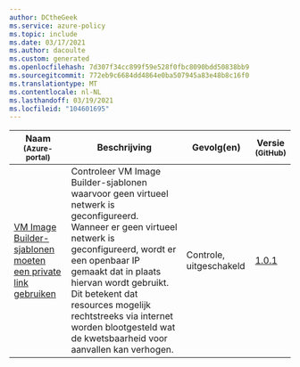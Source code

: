 ```yaml
---
author: DCtheGeek
ms.service: azure-policy
ms.topic: include
ms.date: 03/17/2021
ms.author: dacoulte
ms.custom: generated
ms.openlocfilehash: 7d307f34cc899f59e528f0fbc8090bdd50838bb9
ms.sourcegitcommit: 772eb9c6684dd4864e0ba507945a83e48b8c16f0
ms.translationtype: MT
ms.contentlocale: nl-NL
ms.lasthandoff: 03/19/2021
ms.locfileid: "104601695"
---
```

|Naam<br /><sub>(Azure-portal)</sub> |Beschrijving |Gevolg(en) |Versie<br /><sub>(GitHub)</sub> |
|---|---|---|---|
|[VM Image Builder-sjablonen moeten een private link gebruiken](https://portal.azure.com/#blade/Microsoft_Azure_Policy/PolicyDetailBlade/definitionId/%2Fproviders%2FMicrosoft.Authorization%2FpolicyDefinitions%2F2154edb9-244f-4741-9970-660785bccdaa) |Controleer VM Image Builder-sjablonen waarvoor geen virtueel netwerk is geconfigureerd. Wanneer er geen virtueel netwerk is geconfigureerd, wordt er een openbaar IP gemaakt dat in plaats hiervan wordt gebruikt. Dit betekent dat resources mogelijk rechtstreeks via internet worden blootgesteld wat de kwetsbaarheid voor aanvallen kan verhogen. |Controle, uitgeschakeld |[1.0.1](https://github.com/Azure/azure-policy/blob/master/built-in-policies/policyDefinitions/VM%20Image%20Builder/PrivateLinkEnabled_Audit.json) |
